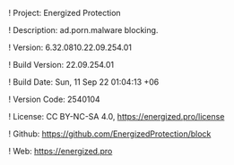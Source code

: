 ! Project: Energized Protection

! Description: ad.porn.malware blocking.

! Version: 6.32.0810.22.09.254.01

! Build Version: 22.09.254.01

! Build Date: Sun, 11 Sep 22 01:04:13 +06

! Version Code: 2540104

! License: CC BY-NC-SA 4.0, https://energized.pro/license

! Github: https://github.com/EnergizedProtection/block

! Web: https://energized.pro
